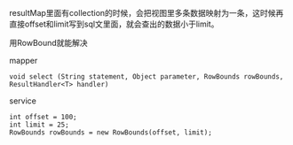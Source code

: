 resultMap里面有collection的时候，会把视图里多条数据映射为一条，这时候再直接offset和limit写到sql文里面，就会查出的数据小于limit。

用RowBound就能解决

mapper

    void select (String statement, Object parameter, RowBounds rowBounds, ResultHandler<T> handler)
    
service
    
    int offset = 100;
    int limit = 25;
    RowBounds rowBounds = new RowBounds(offset, limit);